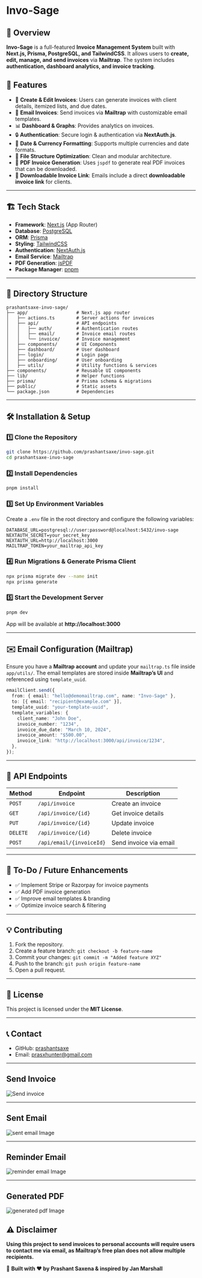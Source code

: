 # Invo-Sage

## 📌 Overview
**Invo-Sage** is a full-featured **Invoice Management System** built with **Next.js, Prisma, PostgreSQL, and TailwindCSS**. It allows users to **create, edit, manage, and send invoices** via **Mailtrap**. The system includes **authentication, dashboard analytics, and invoice tracking**.

## 🚀 Features
- 📝 **Create & Edit Invoices**: Users can generate invoices with client details, itemized lists, and due dates.
- 📧 **Email Invoices**: Send invoices via **Mailtrap** with customizable email templates.
- 📊 **Dashboard & Graphs**: Provides analytics on invoices.
- 🔒 **Authentication**: Secure login & authentication via **NextAuth.js**.
- 📅 **Date & Currency Formatting**: Supports multiple currencies and date formats.
- 📁 **File Structure Optimization**: Clean and modular architecture.
- 📄 **PDF Invoice Generation**: Uses `jspdf` to generate real PDF invoices that can be downloaded.
- 📎 **Downloadable Invoice Link**: Emails include a direct **downloadable invoice link** for clients.

---

## 🏗️ Tech Stack
- **Framework**: [Next.js](https://nextjs.org/) (App Router)
- **Database**: [PostgreSQL](https://www.postgresql.org/)
- **ORM**: [Prisma](https://www.prisma.io/)
- **Styling**: [TailwindCSS](https://tailwindcss.com/)
- **Authentication**: [NextAuth.js](https://next-auth.js.org/)
- **Email Service**: [Mailtrap](https://mailtrap.io/)
- **PDF Generation**: [jsPDF](https://github.com/parallax/jsPDF)
- **Package Manager**: [pnpm](https://pnpm.io/)

---

## 📂 Directory Structure
```
prashantsaxe-invo-sage/
├── app/                  # Next.js app router
│   ├── actions.ts        # Server actions for invoices
│   ├── api/              # API endpoints
│   │   ├── auth/         # Authentication routes
│   │   ├── email/        # Invoice email routes
│   │   └── invoice/      # Invoice management
│   ├── components/       # UI Components
│   ├── dashboard/        # User dashboard
│   ├── login/            # Login page
│   ├── onboarding/       # User onboarding
│   ├── utils/            # Utility functions & services
├── components/           # Reusable UI components
├── lib/                  # Helper functions
├── prisma/               # Prisma schema & migrations
├── public/               # Static assets
└── package.json          # Dependencies
```

---

## 🛠️ Installation & Setup

### **1️⃣ Clone the Repository**
```sh
git clone https://github.com/prashantsaxe/invo-sage.git
cd prashantsaxe-invo-sage
```

### **2️⃣ Install Dependencies**
```sh
pnpm install
```

### **3️⃣ Set Up Environment Variables**
Create a `.env` file in the root directory and configure the following variables:
```env
DATABASE_URL=postgresql://user:password@localhost:5432/invo-sage
NEXTAUTH_SECRET=your_secret_key
NEXTAUTH_URL=http://localhost:3000
MAILTRAP_TOKEN=your_mailtrap_api_key
```

### **4️⃣ Run Migrations & Generate Prisma Client**
```sh
npx prisma migrate dev --name init
npx prisma generate
```

### **5️⃣ Start the Development Server**
```sh
pnpm dev
```
App will be available at **http://localhost:3000**

---

## ✉️ Email Configuration (Mailtrap)
Ensure you have a **Mailtrap account** and update your `mailtrap.ts` file inside `app/utils/`. The email templates are stored inside **Mailtrap’s UI** and referenced using `template_uuid`.

```typescript
emailClient.send({
  from: { email: "hello@demomailtrap.com", name: "Invo-Sage" },
  to: [{ email: "recipient@example.com" }],
  template_uuid: "your-template-uuid",
  template_variables: {
    client_name: "John Doe",
    invoice_number: "1234",
    invoice_due_date: "March 10, 2024",
    invoice_amount: "$500.00",
    invoice_link: "http://localhost:3000/api/invoice/1234",
  },
});
```

---

## 📜 API Endpoints
| Method | Endpoint                  | Description             |
|--------|--------------------------|-------------------------|
| `POST` | `/api/invoice`            | Create an invoice      |
| `GET`  | `/api/invoice/{id}`       | Get invoice details    |
| `PUT`  | `/api/invoice/{id}`       | Update invoice         |
| `DELETE` | `/api/invoice/{id}`    | Delete invoice         |
| `POST` | `/api/email/{invoiceId}`  | Send invoice via email |

---

## 📝 To-Do / Future Enhancements
- ✅ Implement Stripe or Razorpay for invoice payments
- ✅ Add PDF invoice generation
- ✅ Improve email templates & branding
- ✅ Optimize invoice search & filtering

---

## 💡 Contributing
1. Fork the repository.
2. Create a feature branch: `git checkout -b feature-name`
3. Commit your changes: `git commit -m "Added feature XYZ"`
4. Push to the branch: `git push origin feature-name`
5. Open a pull request.

---

## 📄 License
This project is licensed under the **MIT License**.

---

## 📞 Contact
- GitHub: [prashantsaxe](https://github.com/prashantsaxe)
- Email: prasxhunter@gmail.com
  
---
## Send Invoice
   ![Send invoice](https://github.com/prashantsaxe/Images/blob/main/Screenshot%202025-02-12%20225903.png)

---
## Sent Email
   ![sent email Image](https://github.com/prashantsaxe/Images/blob/main/Screenshot%202025-02-12%20225947.png)

---
## Reminder Email
   ![reminder email Image](https://github.com/prashantsaxe/Images/blob/main/Screenshot%202025-02-12%20231422.png)

---
## Generated PDF
   ![generated pdf Image](https://github.com/prashantsaxe/Images/blob/main/Screenshot%202025-02-12%20230558.png)

## ⚠️ Disclaimer
**Using this project to send invoices to personal accounts will require users to contact me via email, as Mailtrap’s free plan does not allow multiple recipients.**

🚀 **Built with ❤️ by Prashant Saxena & inspired by Jan Marshall**
